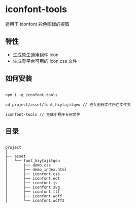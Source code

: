 # iconfont-tools

适用于 iconfont 彩色图标的提取

## 特性

- 生成原生通用组件 icon
- 生成夸平台可用的 icon.css 文件

## 如何安装

```shell

npm i -g iconfont-tools

cd project/asset/font_hiytajitqeu // 进入图标文件所在文件夹

iconfont-tools // 生成小程序专用文件

```

## 目录

```shell

project
│ 
├── asset
│   └── font_hiytajitqeu
│       ├── demo.css
│       ├── demo_index.html
│       ├── iconfont.css
│       ├── iconfont.eot
│       ├── iconfont.js
│       ├── iconfont.svg
│       ├── iconfont.ttf
│       ├── iconfont.woff
│       └── iconfont.woff2
```

